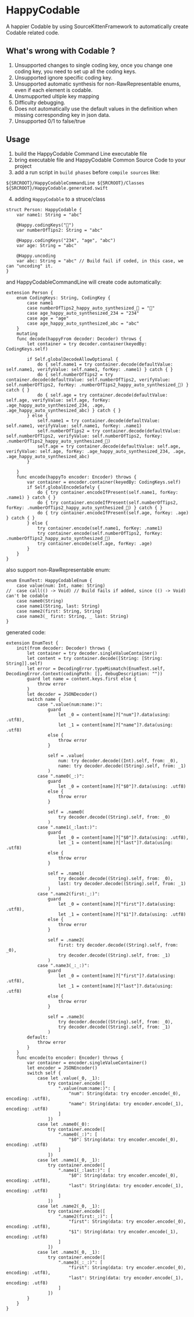 # HappyCodable
A happier Codable by using SourceKittenFramework to automatically create Codable related code.

## What's wrong with Codable ?

1. Unsupported changes to single coding key, once you change one coding key, you need to set up all the coding keys.
2. Unsupported ignore specific coding key.
3. Unsupported automatic synthesis for non-RawRepresentable enums, even if each element is codable.
4. Unsmupported ultiple key mapping
5. Difficulty debugging.
6. Does not automatically use the default values in the definition when missing corresponding key in json data.
7. Unsupported 0/1 to false/true

## Usage

1. build the HappyCodable Command Line executable file
2. bring  executable file and HappyCodable Common Source Code to your project
3. add a run script in `build phases` before `compile sources` like:

```
${SRCROOT}/HappyCodableCommandLine ${SRCROOT}/Classes ${SRCROOT}/HappyCodable.generated.swift
```

4. adding `HappyCodable` to a struce/class

```
struct Person: HappyCodable {
	var name1: String = "abc"
	
	@Happy.codingKeys("🍉")
	var numberOfTips2: String = "abc"
	
	@Happy.codingKeys("234", "age", "abc")
	var age: String = "abc"
	
	@Happy.uncoding
	var abc: String = "abc" // Build fail if coded, in this case, we can "uncoding" it.
}
```

and HappyCodableCommandLine will create code automatically:

```
extension Person {
	enum CodingKeys: String, CodingKey {
		case name1
		case numberOfTips2_happy_auto_synthesized_🍉 = "🍉"
		case age_happy_auto_synthesized_234 = "234"
		case age = "age"
		case age_happy_auto_synthesized_abc = "abc"
	}
	mutating
	func decode(happyFrom decoder: Decoder) throws {
		let container = try decoder.container(keyedBy: CodingKeys.self)
		
		if Self.globalDecodeAllowOptional {
			do { self.name1 = try container.decode(defaultValue: self.name1, verifyValue: self.name1, forKey: .name1) } catch { }
			do { self.numberOfTips2 = try container.decode(defaultValue: self.numberOfTips2, verifyValue: self.numberOfTips2, forKey: .numberOfTips2_happy_auto_synthesized_🍉) } catch { }
			do { self.age = try container.decode(defaultValue: self.age, verifyValue: self.age, forKey: .age_happy_auto_synthesized_234, .age, .age_happy_auto_synthesized_abc) } catch { }
		} else {
			self.name1 = try container.decode(defaultValue: self.name1, verifyValue: self.name1, forKey: .name1)
			self.numberOfTips2 = try container.decode(defaultValue: self.numberOfTips2, verifyValue: self.numberOfTips2, forKey: .numberOfTips2_happy_auto_synthesized_🍉)
			self.age = try container.decode(defaultValue: self.age, verifyValue: self.age, forKey: .age_happy_auto_synthesized_234, .age, .age_happy_auto_synthesized_abc)
		}
		
	}
	func encode(happyTo encoder: Encoder) throws {
		var container = encoder.container(keyedBy: CodingKeys.self)
		if Self.globalEncodeSafely {
			do { try container.encodeIfPresent(self.name1, forKey: .name1) } catch { }
			do { try container.encodeIfPresent(self.numberOfTips2, forKey: .numberOfTips2_happy_auto_synthesized_🍉) } catch { }
			do { try container.encodeIfPresent(self.age, forKey: .age) } catch { }
		} else {
			try container.encode(self.name1, forKey: .name1)
			try container.encode(self.numberOfTips2, forKey: .numberOfTips2_happy_auto_synthesized_🍉)
			try container.encode(self.age, forKey: .age)
		}
	}
}
```

also support non-RawRepresentable enum:

```
enum EnumTest: HappyCodableEnum {
	case value(num: Int, name: String)
//	case call(() -> Void) // Build fails if added, since (() -> Void) can't be codable
	case name0(String)
	case name1(String, last: String)
	case name2(first: String, String)
	case name3(_ first: String, _ last: String)
}
```

generated code: 

```
extension EnumTest {
	init(from decoder: Decoder) throws {
		let container = try decoder.singleValueContainer()
		let content = try container.decode([String: [String: String]].self)
		let error = DecodingError.typeMismatch(EnumTest.self, DecodingError.Context(codingPath: [], debugDescription: ""))
		guard let name = content.keys.first else {
			throw error
		}
		let decoder = JSONDecoder()
		switch name {
			case ".value(num:name:)":
				guard
					let _0 = content[name]?["num"]?.data(using: .utf8),
					let _1 = content[name]?["name"]?.data(using: .utf8)
				else {
					throw error
				}
				
				self = .value(
					num: try decoder.decode((Int).self, from: _0),
					name: try decoder.decode((String).self, from: _1)
				)
			case ".name0(_:)":
				guard
					let _0 = content[name]?["$0"]?.data(using: .utf8)
				else {
					throw error
				}
				
				self = .name0(
					try decoder.decode((String).self, from: _0)
				)
			case ".name1(_:last:)":
				guard
					let _0 = content[name]?["$0"]?.data(using: .utf8),
					let _1 = content[name]?["last"]?.data(using: .utf8)
				else {
					throw error
				}
				
				self = .name1(
					try decoder.decode((String).self, from: _0),
					last: try decoder.decode((String).self, from: _1)
				)
			case ".name2(first:_:)":
				guard
					let _0 = content[name]?["first"]?.data(using: .utf8),
					let _1 = content[name]?["$1"]?.data(using: .utf8)
				else {
					throw error
				}
				
				self = .name2(
					first: try decoder.decode((String).self, from: _0),
					try decoder.decode((String).self, from: _1)
				)
			case ".name3(_:_:)":
				guard
					let _0 = content[name]?["first"]?.data(using: .utf8),
					let _1 = content[name]?["last"]?.data(using: .utf8)
				else {
					throw error
				}
				
				self = .name3(
					try decoder.decode((String).self, from: _0),
					try decoder.decode((String).self, from: _1)
				)
		default:
			throw error
		}
	}
	func encode(to encoder: Encoder) throws {
		var container = encoder.singleValueContainer()
		let encoder = JSONEncoder()
		switch self {
			case let .value(_0, _1):
				try container.encode([
					".value(num:name:)": [
						"num": String(data: try encoder.encode(_0), encoding: .utf8),
						"name": String(data: try encoder.encode(_1), encoding: .utf8)
					]
				])
			case let .name0(_0):
				try container.encode([
					".name0(_:)": [
						"$0": String(data: try encoder.encode(_0), encoding: .utf8)
					]
				])
			case let .name1(_0, _1):
				try container.encode([
					".name1(_:last:)": [
						"$0": String(data: try encoder.encode(_0), encoding: .utf8),
						"last": String(data: try encoder.encode(_1), encoding: .utf8)
					]
				])
			case let .name2(_0, _1):
				try container.encode([
					".name2(first:_:)": [
						"first": String(data: try encoder.encode(_0), encoding: .utf8),
						"$1": String(data: try encoder.encode(_1), encoding: .utf8)
					]
				])
			case let .name3(_0, _1):
				try container.encode([
					".name3(_:_:)": [
						"first": String(data: try encoder.encode(_0), encoding: .utf8),
						"last": String(data: try encoder.encode(_1), encoding: .utf8)
					]
				])
		}
	}
}
```



